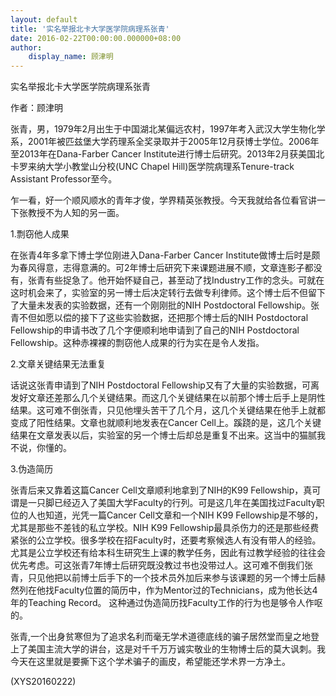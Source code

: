 ```yaml
---
layout: default
title: '实名举报北卡大学医学院病理系张青'
date: 2016-02-22T00:00:00.000000+08:00
author:
    display_name: 顾津明
---
```


实名举报北卡大学医学院病理系张青

作者：顾津明

张青，男，1979年2月出生于中国湖北某偏远农村，1997年考入武汉大学生物化学系，2001年被匹兹堡大学药理系全奖录取并于2005年12月获博士学位。2006年至2013年在Dana-Farber Cancer Institute进行博士后研究。2013年2月获美国北卡罗来纳大学小教堂山分校(UNC Chapel Hill)医学院病理系Tenure-track Assistant Professor至今。

乍一看，好一个顺风顺水的青年才俊，学界精英张教授。今天我就给各位看官讲一下张教授不为人知的另一面。

1.剽窃他人成果

在张青4年多拿下博士学位刚进入Dana-Farber Cancer Institute做博士后时是颇为春风得意，志得意满的。可2年博士后研究下来课题进展不顺，文章连影子都没有，张青有些捉急了。他开始怀疑自己，甚至动了找Industry工作的念头。可就在这时机会来了，实验室的另一博士后决定转行去做专利律师。这个博士后不但留下了大量未发表的实验数据，还有一个刚刚批的NIH Postdoctoral Fellowship。张青不但如愿以偿的接下了这些实验数据，还把那个博士后的NIH Postdoctoral Fellowship的申请书改了几个字便顺利地申请到了自己的NIH Postdoctoral Fellowship。这种赤裸裸的剽窃他人成果的行为实在是令人发指。

2.文章关键结果无法重复

话说这张青申请到了NIH Postdoctoral Fellowship又有了大量的实验数据，可离发好文章还差那么几个关键结果。而这几个关键结果在以前那个博士后手上是阴性结果。这可难不倒张青，只见他埋头苦干了几个月，这几个关键结果在他手上就都变成了阳性结果。文章也就顺利地发表在Cancer Cell上。蹊跷的是，这几个关键结果在文章发表以后，实验室的另一个博士后却总是重复不出来。这当中的猫腻我不说，你懂的。

3.伪造简历

张青后来又靠着这篇Cancer Cell文章顺利地拿到了NIH的K99 Fellowship，真可谓是一只脚已经迈入了美国大学Faculty的行列。可是这几年在美国找过Faculty职位的人也知道，光凭一篇Cancer Cell文章和一个NIH K99 Fellowship是不够的，尤其是那些不差钱的私立学校。NIH K99 Fellowship最具杀伤力的还是那些经费紧张的公立学校。很多学校在招Faculty时，还要考察候选人有没有带人的经验。尤其是公立学校还有给本科生研究生上课的教学任务，因此有过教学经验的往往会优先考虑。可这张青7年博士后研究既没教过书也没带过人。这可难不倒我们张青，只见他把以前博士后手下的一个技术员外加后来参与该课题的另一个博士后赫然列在他找Faculty位置的简历中，作为Mentor过的Technicians，成为他长达4年的Teaching Record。 这种通过伪造简历找Faculty工作的行为也是够令人作呕的。

张青,一个出身贫寒但为了追求名利而毫无学术道德底线的骗子居然堂而皇之地登上了美国主流大学的讲台，这是对千千万万诚实敬业的生物博士后的莫大讽刺。我今天在这里就是要撕下这个学术骗子的画皮，希望能还学术界一方净土。

(XYS20160222)

